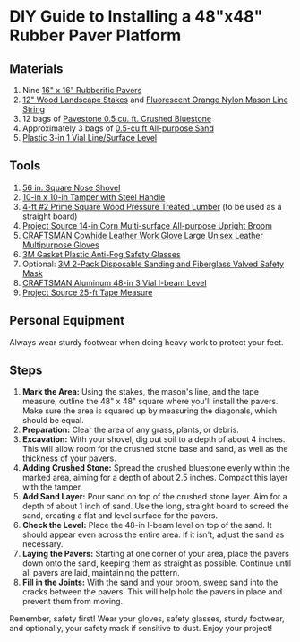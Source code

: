 # DIY Guide to Installing a 48"x48" Rubber Paver Platform

## Materials

1. Nine [16" x 16" Rubberific Pavers](https://www.lowes.com/pd/Rubberific/5013800927)
2. [12" Wood Landscape Stakes](https://www.lowes.com/pd/12-Pack-12-in-Wood-Landscape-Stake/1000404377) and [Fluorescent Orange Nylon Mason Line String](https://www.lowes.com/pd/Marshalltown-250-ft-Fluorescent-Orange-Nylon-Mason-Line-String/5001845385)
3. 12 bags of [Pavestone 0.5 cu. ft. Crushed Bluestone](https://www.homedepot.com/p/Pavestone-0-5-cu-ft-Crushed-Bluestone-54261V/202636296)
4. Approximately 3 bags of [0.5-cu ft All-purpose Sand](https://www.lowes.com/pd/50-lb-All-Purpose-Sand/1000778334)
5. [Plastic 3-in 1 Vial Line/Surface Level](https://www.lowes.com/pd/Johnson-Level-3-in-Line-Surface-Level/1000085677)

## Tools

1. [56 in. Square Nose Shovel](https://www.harborfreight.com/56-in-square-nose-shovel-69791.html)
2. [10-in x 10-in Tamper with Steel Handle](https://www.lowes.com/pd/Kobalt-10-in-x-10-in-Tamper-with-Steel-Handle/5005462239)
3. [4-ft #2 Prime Square Wood Pressure Treated Lumber](https://www.lowes.com/pd/Common-2-in-x-4-in-x-4-ft-Actual-1-5-in-x-3-5-in-x-4-ft-2-Prime-Square-Treated-Treated-Deck-Board/1001005914) (to be used as a straight board)
4. [Project Source 14-in Corn Multi-surface All-purpose Upright Broom](https://www.lowes.com/pd/Project-Source-Project-Source-Pro-Corn-Broom-750585/1002832838)
5. [CRAFTSMAN Cowhide Leather Work Glove Large Unisex Leather Multipurpose Gloves](https://www.lowes.com/pd/CRAFTSMAN-Cowhide-Leather-Work-Glove-Large-Unisex-Leather-Multipurpose-Gloves/1000865862)
6. [3M Gasket Plastic Anti-Fog Safety Glasses](https://www.lowes.com/pd/3M-Gasket-Plastic-Anti-Fog-Safety-Glasses/1001879574)
7. Optional: [3M 2-Pack Disposable Sanding and Fiberglass Valved Safety Mask](https://www.lowes.com/pd/3M-2-Pack-Disposable-Sanding-and-Fiberglass-Valved-Safety-Mask/1002710118)
8. [CRAFTSMAN Aluminum 48-in 3 Vial I-beam Level](https://www.lowes.com/pd/CRAFTSMAN-48-in-I-beam-Level/1000596129)
9. [Project Source 25-ft Tape Measure](https://www.lowes.com/pd/Kobalt-Project-Source-25FT-Tape-Measure/5002026353)

## Personal Equipment

Always wear sturdy footwear when doing heavy work to protect your feet.

## Steps

1. **Mark the Area:** Using the stakes, the mason's line, and the tape measure, outline the 48" x 48" square where you'll install the pavers. Make sure the area is squared up by measuring the diagonals, which should be equal.
2. **Preparation:** Clear the area of any grass, plants, or debris.
3. **Excavation:** With your shovel, dig out soil to a depth of about 4 inches. This will allow room for the crushed stone base and sand, as well as the thickness of your pavers.
4. **Adding Crushed Stone:** Spread the crushed bluestone evenly within the marked area, aiming for a depth of about 2.5 inches. Compact this layer with the tamper.
5. **Add Sand Layer:** Pour sand on top of the crushed stone layer. Aim for a depth of about 1 inch of sand. Use the long, straight board to screed the sand, creating a flat and level surface for the pavers.
6. **Check the Level:** Place the 48-in I-beam level on top of the sand. It should appear even across the entire area. If it isn't, adjust the sand as necessary.
7. **Laying the Pavers:** Starting at one corner of your area, place the pavers down onto the sand, keeping them as straight as possible. Continue until all pavers are laid, maintaining the pattern.
8. **Fill in the Joints:** With the sand and your broom, sweep sand into the cracks between the pavers. This will help hold the pavers in place and prevent them from moving.

Remember, safety first! Wear your gloves, safety glasses, sturdy footwear, and optionally, your safety mask if sensitive to dust. Enjoy your project!
